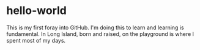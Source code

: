 # hello-world
This is my first foray into GitHub.  I'm doing this to learn and learning is fundamental.
In Long Island, born and raised, on the playground is where I spent most of my days.
